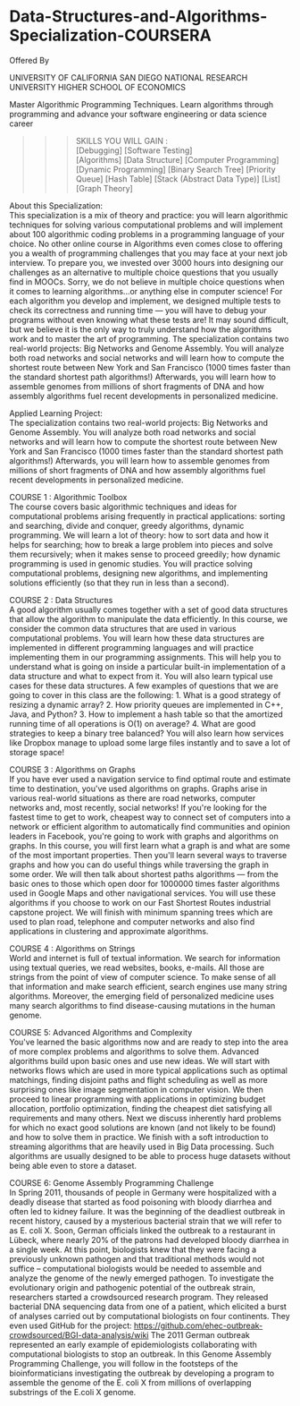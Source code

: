 # Data-Structures-and-Algorithms-Specialization-COURSERA

Offered By

UNIVERSITY OF CALIFORNIA SAN DIEGO
NATIONAL RESEARCH UNIVERSITY HIGHER SCHOOL OF ECONOMICS

Master Algorithmic Programming Techniques. Learn algorithms through programming and advance your software engineering or data science career

>>> SKILLS YOU WILL GAIN :   
    [Debugging]
    [Software Testing]  
    [Algorithms]
    [Data Structure]
    [Computer Programming]
    [Dynamic Programming]
    [Binary Search Tree]
    [Priority Queue]
    [Hash Table]
    [Stack (Abstract Data Type)]
    [List]
    [Graph Theory]

About this Specialization:  
This specialization is a mix of theory and practice: you will learn algorithmic techniques for solving various computational problems and will implement about 100 algorithmic coding problems in a programming language of your choice. No other online course in Algorithms even comes close to offering you a wealth of programming challenges that you may face at your next job interview. To prepare you, we invested over 3000 hours into designing our challenges as an alternative to multiple choice questions that you usually find in MOOCs. Sorry, we do not believe in multiple choice questions when it comes to learning algorithms...or anything else in computer science! For each algorithm you develop and implement, we designed multiple tests to check its correctness and running time — you will have to debug your programs without even knowing what these tests are! It may sound difficult, but we believe it is the only way to truly understand how the algorithms work and to master the art of programming. The specialization contains two real-world projects: Big Networks and Genome Assembly. You will analyze both road networks and social networks and will learn how to compute the shortest route between New York and San Francisco (1000 times faster than the standard shortest path algorithms!) Afterwards, you will learn how to assemble genomes from millions of short fragments of DNA and how assembly algorithms fuel recent developments in personalized medicine.

Applied Learning Project:  
The specialization contains two real-world projects: Big Networks and Genome Assembly. You will analyze both road networks and social networks and will learn how to compute the shortest route between New York and San Francisco (1000 times faster than the standard shortest path algorithms!) Afterwards, you will learn how to assemble genomes from millions of short fragments of DNA and how assembly algorithms fuel recent developments in personalized medicine.

COURSE 1 : Algorithmic Toolbox  
The course covers basic algorithmic techniques and ideas for computational problems arising frequently in practical applications: sorting and searching, divide and conquer, greedy algorithms, dynamic programming. We will learn a lot of theory: how to sort data and how it helps for searching; how to break a large problem into pieces and solve them recursively; when it makes sense to proceed greedily; how dynamic programming is used in genomic studies. You will practice solving computational problems, designing new algorithms, and implementing solutions efficiently (so that they run in less than a second).

COURSE 2 : Data Structures  
A good algorithm usually comes together with a set of good data structures that allow the algorithm to manipulate the data efficiently. In this course, we consider the common data structures that are used in various computational problems. You will learn how these data structures are implemented in different programming languages and will practice implementing them in our programming assignments. This will help you to understand what is going on inside a particular built-in implementation of a data structure and what to expect from it. You will also learn typical use cases for these data structures.
A few examples of questions that we are going to cover in this class are the following: 1. What is a good strategy of resizing a dynamic array? 2. How priority queues are implemented in C++, Java, and Python? 3. How to implement a hash table so that the amortized running time of all operations is O(1) on average? 4. What are good strategies to keep a binary tree balanced? You will also learn how services like Dropbox manage to upload some large files instantly and to save a lot of storage space!

COURSE 3 : Algorithms on Graphs  
If you have ever used a navigation service to find optimal route and estimate time to destination, you've used algorithms on graphs. Graphs arise in various real-world situations as there are road networks, computer networks and, most recently, social networks! If you're looking for the fastest time to get to work, cheapest way to connect set of computers into a network or efficient algorithm to automatically find communities and opinion leaders in Facebook, you're going to work with graphs and algorithms on graphs.
In this course, you will first learn what a graph is and what are some of the most important properties. Then you'll learn several ways to traverse graphs and how you can do useful things while traversing the graph in some order. We will then talk about shortest paths algorithms — from the basic ones to those which open door for 1000000 times faster algorithms used in Google Maps and other navigational services. You will use these algorithms if you choose to work on our Fast Shortest Routes industrial capstone project. We will finish with minimum spanning trees which are used to plan road, telephone and computer networks and also find applications in clustering and approximate algorithms.

COURSE 4 : Algorithms on Strings  
World and internet is full of textual information. We search for information using textual queries, we read websites, books, e-mails. All those are strings from the point of view of computer science. To make sense of all that information and make search efficient, search engines use many string algorithms. Moreover, the emerging field of personalized medicine uses many search algorithms to find disease-causing mutations in the human genome.

COURSE 5: Advanced Algorithms and Complexity  
You've learned the basic algorithms now and are ready to step into the area of more complex problems and algorithms to solve them. Advanced algorithms build upon basic ones and use new ideas. We will start with networks flows which are used in more typical applications such as optimal matchings, finding disjoint paths and flight scheduling as well as more surprising ones like image segmentation in computer vision. We then proceed to linear programming with applications in optimizing budget allocation, portfolio optimization, finding the cheapest diet satisfying all requirements and many others. Next we discuss inherently hard problems for which no exact good solutions are known (and not likely to be found) and how to solve them in practice. We finish with a soft introduction to streaming algorithms that are heavily used in Big Data processing. Such algorithms are usually designed to be able to process huge datasets without being able even to store a dataset.

COURSE 6: Genome Assembly Programming Challenge  
In Spring 2011, thousands of people in Germany were hospitalized with a deadly disease that started as food poisoning with bloody diarrhea and often led to kidney failure. It was the beginning of the deadliest outbreak in recent history, caused by a mysterious bacterial strain that we will refer to as E. coli X. Soon, German officials linked the outbreak to a restaurant in Lübeck, where nearly 20% of the patrons had developed bloody diarrhea in a single week. At this point, biologists knew that they were facing a previously unknown pathogen and that traditional methods would not suffice – computational biologists would be needed to assemble and analyze the genome of the newly emerged pathogen.
To investigate the evolutionary origin and pathogenic potential of the outbreak strain, researchers started a crowdsourced research program. They released bacterial DNA sequencing data from one of a patient, which elicited a burst of analyses carried out by computational biologists on four continents. They even used GitHub for the project: https://github.com/ehec-outbreak-crowdsourced/BGI-data-analysis/wiki The 2011 German outbreak represented an early example of epidemiologists collaborating with computational biologists to stop an outbreak. In this Genome Assembly Programming Challenge, you will follow in the footsteps of the bioinformaticians investigating the outbreak by developing a program to assemble the genome of the E. coli X from millions of overlapping substrings of the E.coli X genome.

